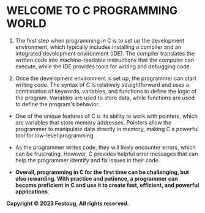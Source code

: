 # **WELCOME TO C PROGRAMMING WORLD**

1. The first step when programming in C is to set up the development environment, which typically includes installing a compiler and an integrated development environment (IDE). The compiler translates the written code into machine-readable instructions that the computer can execute, while the IDE provides tools for writing and debugging code.

2. Once the development environment is set up, the programmer can start writing code. The syntax of C is relatively straightforward and uses a combination of keywords, variables, and functions to define the logic of the program. Variables are used to store data, while functions are used to define the program's behavior.

* One of the unique features of C is its ability to work with pointers, which are variables that store memory addresses. Pointers allow the programmer to manipulate data directly in memory, making C a powerful tool for low-level programming.

* As the programmer writes code, they will likely encounter errors, which can be frustrating. However, C provides helpful error messages that can help the programmer identify and fix issues in their code.

* **Overall, programming in C for the first time can be challenging, but also rewarding. With practice and patience, a programmer can become proficient in C and use it to create fast, efficient, and powerful applications**.


**Copyright &copy; 2023 Festoug, All rights reserved.**
